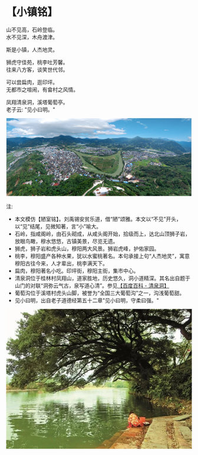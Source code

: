# 【小镇铭】

山不见高，石岭登临。  
水不见深，木舟渡津。

斯是小镇，人杰地灵。

狮虎守佳苑，桃李吐芳馨。  
往来八方客，谈笑世代邻。

可以尝扁肉，逛印坪。  
无都市之喧闹，有畲村之风情。

凤翔清泉洞，溪塔葡萄亭。  
老子云: "见小曰明。"  

![](004a.png)

注:

- 本文模仿【陋室铭】。刘禹锡安贫乐道，借“陋”颂雅。本文以“不见”开头，以“见”结尾，见微知著，言“小”喻大。
- 石岭，指咸阁岭，由石头砌成，从咸头阁开始，拾级而上，达北山顶狮子岩，放眼鸟瞰，穆水悠悠，古镇美景，尽览无遗。
- 狮虎，狮子岩和虎头山，穆阳两大风景。狮岩虎峰，护佑家园。
- 桃李，穆阳盛产各种水果，犹以水蜜桃著名。本句承接上句“人杰地灵”，寓意穆阳古往今来，人才辈出，桃李满天下。
- 扁肉，穆阳著名小吃。印坪街，穆阳主街，集市中心。
- 清泉洞位于桂林村凤翔山，道家胜地，历史悠久，洞小道精深。其名出自题于山门的对联“洞弥云气古，泉写道心清”。参见[【百度百科 - 清泉洞】](https://baike.baidu.com/item/%E6%B8%85%E6%B3%89%E6%B4%9E)
- 葡萄沟位于溪塔村虎头山脚，被誉为“全国三大葡萄沟”之一，沟浅葡萄甜。
- 见小曰明，出自老子道德经第五十二章"见小曰明，守柔曰强。"

![](004b.jpg)